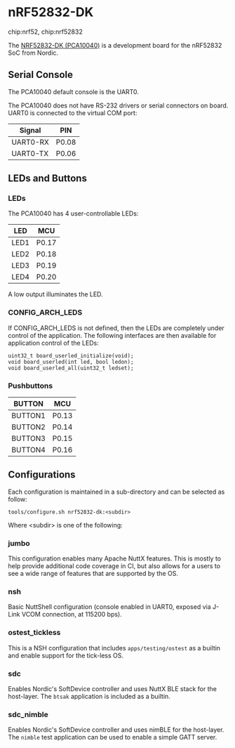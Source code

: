 # nRF52832-DK

<div class="tags">

chip:nrf52, chip:nrf52832

</div>

The [NRF52832-DK
(PCA10040)](https://www.nordicsemi.com/Products/Development-hardware/nrf52-dk)
is a development board for the nRF52832 SoC from Nordic.

## Serial Console

The PCA10040 default console is the UART0.

The PCA10040 does not have RS-232 drivers or serial connectors on board.
UART0 is connected to the virtual COM port:

| Signal   | PIN   |
| -------- | ----- |
| UART0-RX | P0.08 |
| UART0-TX | P0.06 |

## LEDs and Buttons

### LEDs

The PCA10040 has 4 user-controllable LEDs:

| LED  | MCU   |
| ---- | ----- |
| LED1 | P0.17 |
| LED2 | P0.18 |
| LED3 | P0.19 |
| LED4 | P0.20 |

A low output illuminates the LED.

### CONFIG\_ARCH\_LEDS

If CONFIG\_ARCH\_LEDS is not defined, then the LEDs are completely under
control of the application. The following interfaces are then available
for application control of the LEDs:

    uint32_t board_userled_initialize(void);
    void board_userled(int led, bool ledon);
    void board_userled_all(uint32_t ledset);

### Pushbuttons

| BUTTON  | MCU   |
| ------- | ----- |
| BUTTON1 | P0.13 |
| BUTTON2 | P0.14 |
| BUTTON3 | P0.15 |
| BUTTON4 | P0.16 |

## Configurations

Each configuration is maintained in a sub-directory and can be selected
as follow:

    tools/configure.sh nrf52832-dk:<subdir>

Where \<subdir\> is one of the following:

### jumbo

This configuration enables many Apache NuttX features. This is mostly to
help provide additional code coverage in CI, but also allows for a users
to see a wide range of features that are supported by the OS.

### nsh

Basic NuttShell configuration (console enabled in UART0, exposed via
J-Link VCOM connection, at 115200 bps).

### ostest\_tickless

This is a NSH configuration that includes `apps/testing/ostest` as a
builtin and enable support for the tick-less OS.

### sdc

Enables Nordic's SoftDevice controller and uses NuttX BLE stack for the
host-layer. The `btsak` application is included as a builtin.

### sdc\_nimble

Enables Nordic's SoftDevice controller and uses nimBLE for the
host-layer. The `nimble` test application can be used to enable a simple
GATT server.
